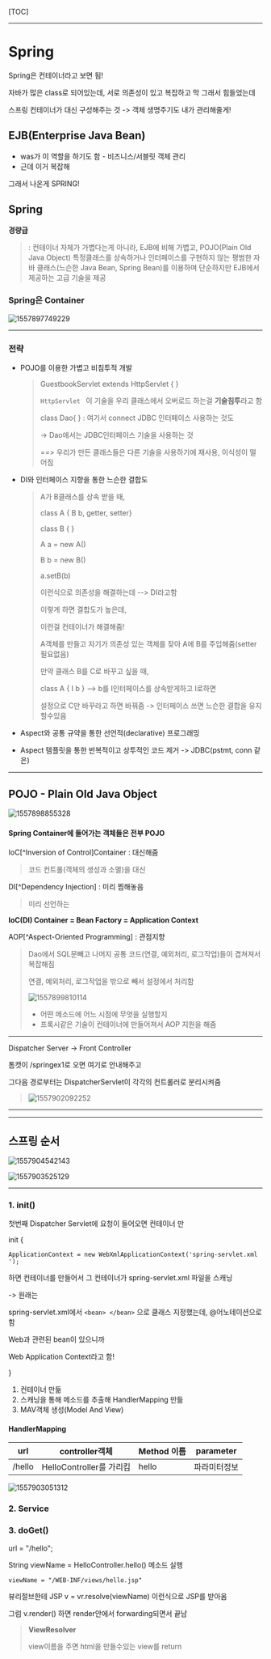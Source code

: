 [TOC]



---

# Spring

Spring은 컨테이너라고 보면 됨!

자바가 많은 class로 되어있는데, 서로 의존성이 있고 복잡하고 막 그래서 힘들었는데

스프링 컨테이너가 대신 구성해주는 것 -> 객체 생명주기도 내가 관리해줄게!



## EJB(Enterprise Java Bean)

- was가 이 역할을 하기도 함 - 비즈니스/서블릿 객체 관리
- 근데 이거 복잡해

그래서 나온게 SPRING!



## Spring

**경량급** 

>  : 컨테이너 자체가 가볍다는게 아니라, EJB에 비해 가볍고, POJO(Plain Old Java Object) 특정클래스를 상속하거나 인터페이스를 구현하지 않는 평범한 자바 클래스(느슨한 Java Bean, Spring Bean)를 이용하며 단순하지만 EJB에서 제공하는 고급 기술을  제공

### Spring은 Container

![1557897749229](assets/1557897749229.png)

---



### 전략

- POJO를 이용한 가볍고 비침투적 개발

  > GuestbookServlet extends HttpServlet { }
  >
  > `HttpServlet ` 이 기술을 우리 클래스에서 오버로드 하는걸 **기술침투**라고 함
  >
  > class Dao{ } : 여기서 connect JDBC 인터페이스 사용하는 것도 
  >
  > -> Dao에서는 JDBC인터페이스 기술을 사용하는 것
  >
  > ==> 우리가 만든 클래스들은 다른 기술을 사용하기에 재사용, 이식성이 떨어짐

- DI와 인터페이스 지향을 통한 느슨한 결합도

  > A가 B클래스를 상속 받을 때,
  >
  > class A { B b, getter, setter}
  >
  > class B { }
  >
  > A a = new A()
  >
  > B b = new B()
  >
  > a.setB(b)  
  >
  > 이런식으로 의존성을 해결하는데 --> DI라고함
  >
  > 이렇게 하면 결합도가 높은데, 
  >
  > 이런걸 컨테이너가 해결해줌! 
  >
  > A객체를 만들고 자기가 의존성 있는 객체를 잦아 A에 B를 주입해줌(setter 필요없음)
  >
  > 만약 클래스 B를 C로 바꾸고 싶을 때, 
  >
  > class A { I b }    --> b를 I인터페이스를 상속받게하고 I로하면
  >
  > 설정으로 C만 바꾸라고 하면 바꿔줌  -> 인터페이스 쓰면 느슨한 결합을 유지할수있음

- Aspect와 공통 규약을 통한 선언적(declarative) 프로그래밍

- Aspect 템플릿을 통한 반복적이고 상투적인 코드 제거 -> JDBC(pstmt, conn 같은)

---



## POJO - Plain Old Java Object

![1557898855328](assets/1557898855328.png)

#### Spring Container에 들어가는 객체들은 전부 POJO



IoC[^Inversion of Control]Container : 대신해줌

> 코드 컨트롤(객체의 생성과 소멸)을 대신

DI[^Dependency Injection]  : 미리 찜해놓음

> 미리 선언하는 

**IoC(DI) Container  = Bean Factory = Application Context**



AOP[^Aspect-Oriented Programming]  : 관점지향

> Dao에서 SQL문빼고 나머지 공통 코드(연결, 예외처리, 로그작업)들이 겹쳐져서 복잡해짐
>
> 연결, 예외처리, 로그작업을 밖으로 빼서 설정에서 처리함
>
> ![1557899810114](assets/1557899810114.png)
>
> - 어떤 메소드에 어느 시점에 무엇을 실행할지 
> - 프록시같은 기술이 컨테이너에 만들어져서 AOP 지원을 해줌

---



Dispatcher Server -> Front Controller

톰캣이 /springex1로 오면 여기로 안내해주고

그다음 경로부터는 DispatcherServlet이 각각의 컨트롤러로 분리시켜줌

> ![1557902092252](assets/1557902092252.png)

---



------

## **스프링 순서**

![1557904542143](assets/1557904542143.png)

![1557903525129](assets/1557903525129.png)

------

### 1. init()

첫번째 Dispatcher Servlet에 요청이 들어오면 컨테이너 만

init { 

`ApplicationContext = new WebXmlApplicationContext('spring-servlet.xml ');`

하면 컨테이너를 만들어서 그 컨테이너가 spring-servlet.xml 파일을 스캐닝

-> 원래는 

spring-servlet.xml에서 `<bean> </bean>` 으로 클래스 지정했는데, @어노테이션으로함

Web과 관련된 bean이 있으니까

Web Application Context라고 함! 

}

1. 컨테이너 만듦
2. 스캐닝을 통해 메소드를 추출해 HandlerMapping 만듦
3. MAV객체 생성(Model And View)

#### HandlerMapping

| url    | controller객체           | Method 이름 | parameter    |
| ------ | ------------------------ | ----------- | ------------ |
| /hello | HelloController를 가리킴 | hello       | 파라미터정보 |

![1557903051312](../../../cafe24%20%EC%88%98%EC%97%85/0%20%ED%95%84%EA%B8%B0/week04/day03/assets/1557903051312.png)



### 2. Service



### 3. doGet()

url = "/hello";

String viewName = HelloController.hello() 메소드 실행 

`viewName = "/WEB-INF/views/hello.jsp"`

뷰리절브한테 JSP v = vr.resolve(viewName) 이런식으로 JSP를 받아옴

그럼 v.render() 하면  render안에서 forwarding되면서 끝남



>  **ViewResolver**
>
> view이름을 주면 html을 만들수있는 view를 return



